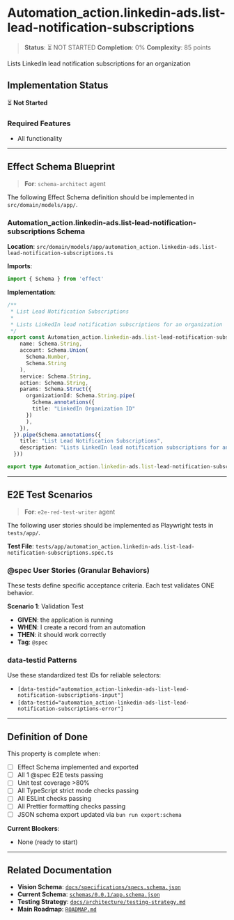 # Automation_action.linkedin-ads.list-lead-notification-subscriptions

> **Status**: ⏳ NOT STARTED
> **Completion**: 0%
> **Complexity**: 85 points

Lists LinkedIn lead notification subscriptions for an organization

## Implementation Status

⏳ **Not Started**

### Required Features

- All functionality

---

## Effect Schema Blueprint

> **For**: `schema-architect` agent

The following Effect Schema definition should be implemented in `src/domain/models/app/`.

### Automation_action.linkedin-ads.list-lead-notification-subscriptions Schema

**Location**: `src/domain/models/app/automation_action.linkedin-ads.list-lead-notification-subscriptions.ts`

**Imports**:

```typescript
import { Schema } from 'effect'
```

**Implementation**:

```typescript
/**
 * List Lead Notification Subscriptions
 *
 * Lists LinkedIn lead notification subscriptions for an organization
 */
export const Automation_action.linkedin-ads.list-lead-notification-subscriptionsSchema = Schema.Struct({
    name: Schema.String,
    account: Schema.Union(
      Schema.Number,
      Schema.String
    ),
    service: Schema.String,
    action: Schema.String,
    params: Schema.Struct({
      organizationId: Schema.String.pipe(
        Schema.annotations({
        title: "LinkedIn Organization ID"
      })
      ),
    }),
  }).pipe(Schema.annotations({
    title: "List Lead Notification Subscriptions",
    description: "Lists LinkedIn lead notification subscriptions for an organization"
  }))

export type Automation_action.linkedin-ads.list-lead-notification-subscriptions = Schema.Schema.Type<typeof Automation_action.linkedin-ads.list-lead-notification-subscriptionsSchema>
```

---

## E2E Test Scenarios

> **For**: `e2e-red-test-writer` agent

The following user stories should be implemented as Playwright tests in `tests/app/`.

**Test File**: `tests/app/automation_action.linkedin-ads.list-lead-notification-subscriptions.spec.ts`

### @spec User Stories (Granular Behaviors)

These tests define specific acceptance criteria. Each test validates ONE behavior.

**Scenario 1**: Validation Test

- **GIVEN**: the application is running
- **WHEN**: I create a record from an automation
- **THEN**: it should work correctly
- **Tag**: `@spec`

### data-testid Patterns

Use these standardized test IDs for reliable selectors:

- `[data-testid="automation_action-linkedin-ads-list-lead-notification-subscriptions-input"]`
- `[data-testid="automation_action-linkedin-ads-list-lead-notification-subscriptions-error"]`

---

## Definition of Done

This property is complete when:

- [ ] Effect Schema implemented and exported
- [ ] All 1 @spec E2E tests passing
- [ ] Unit test coverage >80%
- [ ] All TypeScript strict mode checks passing
- [ ] All ESLint checks passing
- [ ] All Prettier formatting checks passing
- [ ] JSON schema export updated via `bun run export:schema`

**Current Blockers**:

- None (ready to start)

---

## Related Documentation

- **Vision Schema**: [`docs/specifications/specs.schema.json`](../specs.schema.json)
- **Current Schema**: [`schemas/0.0.1/app.schema.json`](../../schemas/0.0.1/app.schema.json)
- **Testing Strategy**: [`docs/architecture/testing-strategy.md`](../../architecture/testing-strategy.md)
- **Main Roadmap**: [`ROADMAP.md`](../../../ROADMAP.md)

